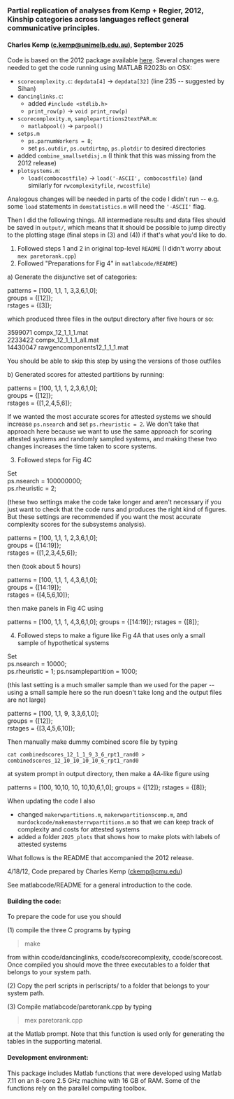 ### Partial replication of analyses from Kemp + Regier, 2012,  Kinship categories across languages reflect general communicative principles.
#### Charles Kemp (c.kemp@unimelb.edu.au), September 2025

Code is based on the 2012 package available [here](https://charleskemp.com/kinship/).
Several changes were needed to get the code running using MATLAB R2023b on OSX: 

* `scorecomplexity.c`: 
    `depdata[4]` -> `depdata[32]`  (line 235 -- suggested by Sihan)
* `dancinglinks.c`: 
    - added `#include <stdlib.h>`
    - `print_row(p)` -> `void print_row(p)`
* `scorecomplexity.m`, `samplepartitions2textPAR.m`:
    - `matlabpool()` -> `parpool()` 
* `setps.m`
    - `ps.parnumWorkers = 8`;
    - set `ps.outdir`, `ps.outdirtmp`, `ps.plotdir` to desired directories
* added `combine_smallsetdisj.m` (I think that this was missing from the 2012 release)
* `plotsystems.m`:
    - `load(combocostfile)` -> `load('-ASCII', combocostfile)`
       (and similarly for `rwcomplexityfile`, `rwcostfile`)

Analogous changes will be needed in parts of the code I didn't run -- e.g. some `load` statements in `domstatistics.m` will need the `'-ASCII'` flag.

Then I did the following things. All intermediate results and data files should be saved in `output/`, which means that it should be possible to jump directly to the plotting stage (final steps in (3) and (4)) if that's what you'd like to do.

1) Followed steps 1 and 2 in original top-level `README` (I didn't worry about `mex paretorank.cpp`)
2) Followed "Preparations for Fig 4" in `matlabcode/README`)

a) Generate the disjunctive set of categories: 

patterns = [100, 1,1, 1, 3,3,6,1,0];  
groups = {[12]};  
rstages = {[3]};

which produced three files in the output directory after five hours or so:

  3599071   compx_12_1_1_1.mat   
  2233422   compx_12_1_1_1_all.mat   
 14430047   rawgencomponents12_1_1_1.mat   

You should be able to skip this step by using the versions of those outfiles 

b) Generated scores for attested partitions by running:

patterns = [100, 1,1, 1, 2,3,6,1,0];  
groups = {[12]};  
rstages = {[1,2,4,5,6]};

If we wanted the most accurate scores for attested systems we should increase `ps.nsearch` and set `ps.rheuristic = 2`. We don't take that approach here because we want to use the same approach for scoring attested systems and randomly sampled systems, and making these two changes increases the time taken to score systems. 

3) Followed steps for Fig 4C

Set    
ps.nsearch		=     100000000;   
ps.rheuristic		=	      2;   

(these two settings make the code take longer and aren't necessary if you just want to check that the code runs and produces the right kind of figures. But these settings are recommended if you want the most accurate complexity scores for the subsystems analysis).

patterns = [100, 1,1, 1, 2,3,6,1,0];  
groups = {[14:19]};  
rstages = {[1,2,3,4,5,6]};

then (took about 5 hours)

patterns = [100, 1,1, 1, 4,3,6,1,0];  
groups = {[14:19]};  
rstages = {[4,5,6,10]};

then make panels in Fig 4C using

patterns = [100, 1,1, 1, 4,3,6,1,0];
groups = {[14:19]};
rstages = {[8]};


4) Followed steps to make a figure like Fig 4A that uses only a small sample of hypothetical systems

Set    
ps.nsearch		=       10000;  
ps.rheuristic	=	        1;
ps.nsamplepartition =    1000; 

(this last setting is a much smaller sample than we used for the paper -- using a small sample here so the run doesn't take long and the output files are not large)

patterns = [100, 1,1, 9, 3,3,6,1,0];  
groups = {[12]};  
rstages = {[3,4,5,6,10]};

Then manually make dummy combined score file by typing

`cat combinedscores_12_1_1_9_3_6_rpt1_rand0 > combinedscores_12_10_10_10_10_6_rpt1_rand0`

at system prompt in output directory, then make a 4A-like figure using

patterns = [100, 10,10,  10, 10,10,6,1,0];
groups = {[12]};
rstages = {[8]};


When updating the code I also

* changed `makerwpartitions.m`, `makerwpartitionscomp.m`, and `murdockcode/makemasterrwpartitions.m` so that we can keep track of complexity and costs for attested systems
* added a folder `2025_plots` that shows how to make plots with labels of attested systems

What follows is the README that accompanied the 2012 release.    

4/18/12, Code prepared by Charles Kemp (ckemp@cmu.edu)

See matlabcode/README for a general introduction to the code.

#### Building the code:

To prepare the code for use you should

(1) compile the three C programs by typing 

> make

from within ccode/dancinglinks, ccode/scorecomplexity, ccode/scorecost.
Once compiled you should move the three executables to a folder that
belongs to your system path.

(2) Copy the perl scripts in perlscripts/ to a folder that belongs to your
system path.

(3) Compile matlabcode/paretorank.cpp by typing

> mex paretorank.cpp

at the Matlab prompt. Note that this function is used only for generating
the tables in the supporting material. 

#### Development environment: 

This package includes Matlab functions that were developed using Matlab
7.11 on an 8-core 2.5 GHz machine with 16 GB of RAM. Some of the functions
rely on the parallel computing toolbox.

